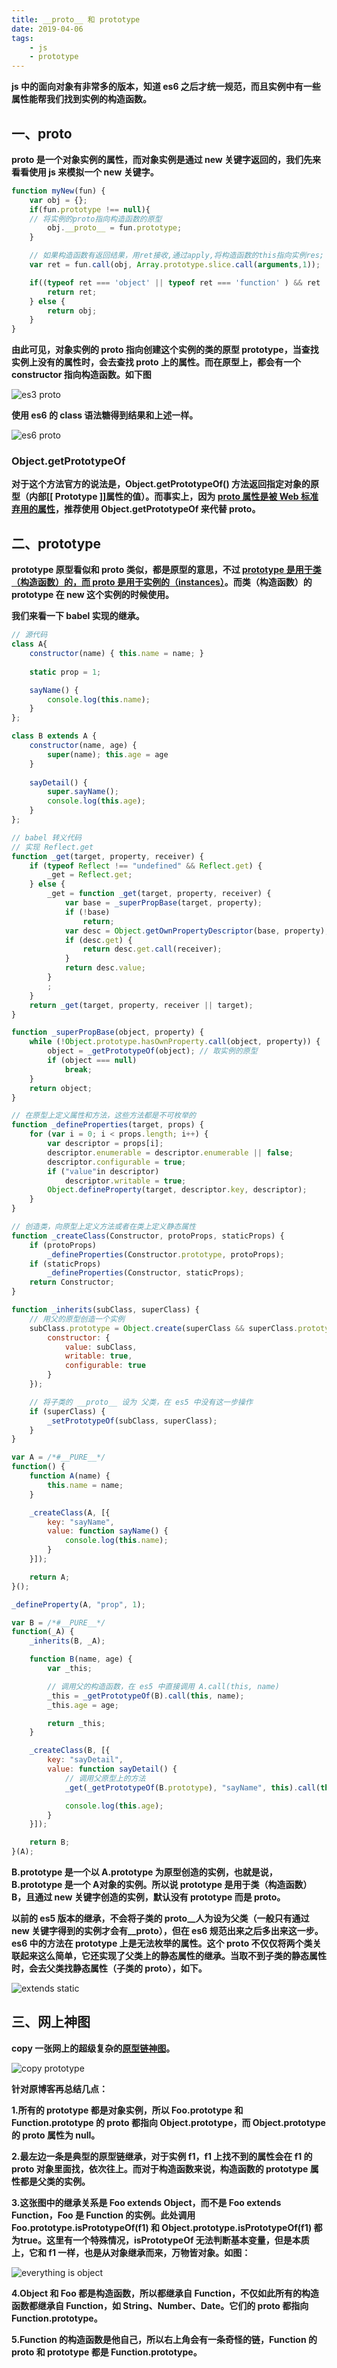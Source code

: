 ```yaml
---
title: __proto__ 和 prototype
date: 2019-04-06
tags:
    - js
    - prototype
---
```


**js 中的面向对象有非常多的版本，知道 es6 之后才统一规范，而且实例中有一些属性能帮我们找到实例的构造函数。**

## 一、__proto__

**__proto__ 是一个对象实例的属性，而对象实例是通过 new 关键字返回的，我们先来看看使用 js 来模拟一个 new 关键字。**

``` js
function myNew(fun) {
    var obj = {};
    if(fun.prototype !== null){
    // 将实例的proto指向构造函数的原型
        obj.__proto__ = fun.prototype;
    }

    // 如果构造函数有返回结果，用ret接收,通过apply,将构造函数的this指向实例res;
    var ret = fun.call(obj, Array.prototype.slice.call(arguments,1));

    if((typeof ret === 'object' || typeof ret === 'function' ) && ret != null){
        return ret;
    } else {
        return obj;
    }
}
```

**由此可见，对象实例的 __proto__ 指向创建这个实例的类的原型 prototype，当查找实例上没有的属性时，会去查找 __proto__ 上的属性。而在原型上，都会有一个 constructor 指向构造函数。如下图**

![es3 proto](../../../../img/proto&prototype/es3_proto.png)

**使用 es6 的 class 语法糖得到结果和上述一样。**

![es6 proto](../../../../img/proto&prototype/es6_proto.png)

### Object.getPrototypeOf

**对于这个方法官方的说法是，Object.getPrototypeOf() 方法返回指定对象的原型（内部[[ Prototype ]]属性的值）。而事实上，因为 [__proto__ 属性是被 Web 标准弃用的属性](https://developer.mozilla.org/zh-CN/docs/Web/JavaScript/Reference/Global_Objects/Object/proto)，推荐使用 Object.getPrototypeOf 来代替 __proto__。**

## 二、prototype

**prototype 原型看似和 __proto__ 类似，都是原型的意思，不过 [prototype 是用于类（构造函数）的，而 __proto__ 是用于实例的（instances）](https://developer.mozilla.org/zh-CN/docs/Web/JavaScript/Inheritance_and_the_prototype_chain#prototype_%E5%92%8C_Object.getPrototypeOf)。而类（构造函数）的 prototype 在 new 这个实例的时候使用。**

**我们来看一下 babel 实现的继承。**

``` js
// 源代码
class A{
	constructor(name) { this.name = name; }
  
    static prop = 1;

	sayName() {
		console.log(this.name);
	}
};

class B extends A {
    constructor(name, age) {
		super(name); this.age = age 
	}
  
    sayDetail() {
		super.sayName();
		console.log(this.age);
	}
};

// babel 转义代码
// 实现 Reflect.get
function _get(target, property, receiver) {
    if (typeof Reflect !== "undefined" && Reflect.get) {
        _get = Reflect.get;
    } else {
        _get = function _get(target, property, receiver) {
            var base = _superPropBase(target, property);
            if (!base)
                return;
            var desc = Object.getOwnPropertyDescriptor(base, property);
            if (desc.get) {
                return desc.get.call(receiver);
            }
            return desc.value;
        }
        ;
    }
    return _get(target, property, receiver || target);
}

function _superPropBase(object, property) {
    while (!Object.prototype.hasOwnProperty.call(object, property)) {
        object = _getPrototypeOf(object); // 取实例的原型
        if (object === null)
            break;
    }
    return object;
}

// 在原型上定义属性和方法，这些方法都是不可枚举的
function _defineProperties(target, props) {
    for (var i = 0; i < props.length; i++) {
        var descriptor = props[i];
        descriptor.enumerable = descriptor.enumerable || false;
        descriptor.configurable = true;
        if ("value"in descriptor)
            descriptor.writable = true;
        Object.defineProperty(target, descriptor.key, descriptor);
    }
}

// 创造类，向原型上定义方法或者在类上定义静态属性
function _createClass(Constructor, protoProps, staticProps) {
    if (protoProps)
        _defineProperties(Constructor.prototype, protoProps);
    if (staticProps)
        _defineProperties(Constructor, staticProps);
    return Constructor;
}

function _inherits(subClass, superClass) {
    // 用父的原型创造一个实例
    subClass.prototype = Object.create(superClass && superClass.prototype, {
        constructor: {
            value: subClass,
            writable: true,
            configurable: true
        }
    });

    // 将子类的 __proto__ 设为 父类，在 es5 中没有这一步操作
    if (superClass) {
        _setPrototypeOf(subClass, superClass);
    }
}

var A = /*#__PURE__*/
function() {
    function A(name) {
        this.name = name;
    }

    _createClass(A, [{
        key: "sayName",
        value: function sayName() {
            console.log(this.name);
        }
    }]);

    return A;
}();

_defineProperty(A, "prop", 1);

var B = /*#__PURE__*/
function(_A) {
    _inherits(B, _A);

    function B(name, age) {
        var _this;

        // 调用父的构造函数，在 es5 中直接调用 A.call(this, name)
        _this = _getPrototypeOf(B).call(this, name); 
        _this.age = age;

        return _this;
    }

    _createClass(B, [{
        key: "sayDetail",
        value: function sayDetail() {
            // 调用父原型上的方法
            _get(_getPrototypeOf(B.prototype), "sayName", this).call(this);

            console.log(this.age);
        }
    }]);

    return B;
}(A);
```

**B.prototype 是一个以 A.prototype 为原型创造的实例，也就是说，B.prototype 是一个 A对象的实例。所以说 prototype 是用于类（构造函数） B，且通过 new 关键字创造的实例，默认没有 prototype 而是 __proto__。**

**以前的 es5 版本的继承，不会将子类的 __proto__人为设为父类（一般只有通过 new 关键字得到的实例才会有__proto__），但在 es6 规范出来之后多出来这一步。es6 中的方法在 prototype 上是无法枚举的属性。这个 __proto__ 不仅仅将两个类关联起来这么简单，它还实现了父类上的静态属性的继承。当取不到子类的静态属性时，会去父类找静态属性（子类的 __proto__），如下。**

![extends static](../../../../img/proto&prototype/extends_static.png)

## 三、网上神图

**copy 一张网上的超级复杂的[原型链神图](https://blog.csdn.net/cc18868876837/article/details/81211729)。**

![copy prototype](../../../../img/proto&prototype/copy_prototype.png)

**针对原博客再总结几点：**

**1.所有的 prototype 都是对象实例，所以 Foo.prototype 和 Function.prototype 的 __proto__ 都指向 Object.prototype，而 Object.prototype 的 __proto__ 属性为 null。**

**2.最左边一条是典型的原型链继承，对于实例 f1，f1 上找不到的属性会在 f1 的 __proto__ 对象里面找，依次往上。而对于构造函数来说，构造函数的 prototype 属性都是父类的实例。**

**3.这张图中的继承关系是 Foo extends Object，而不是 Foo extends Function，Foo 是 Function 的实例。此处调用 Foo.prototype.isPrototypeOf(f1) 和 Object.prototype.isPrototypeOf(f1) 都为true。这里有一个特殊情况，isPrototypeOf 无法判断基本变量，但是本质上，它和 f1 一样，也是从对象继承而来，万物皆对象。如图：**

![everything is object](../../../../img/proto&prototype/everything_is_object.png)

**4.Object 和 Foo 都是构造函数，所以都继承自 Function，不仅如此所有的构造函数都继承自 Function，如 String、Number、Date。它们的 __proto__ 都指向 Function.prototype。**

**5.Function 的构造函数是他自己，所以右上角会有一条奇怪的链，Function 的 __proto__ 和 prototype 都是 Function.prototype。**
